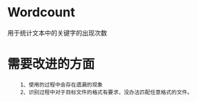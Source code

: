 # Wordcount
用于统计文本中的关键字的出现次数

# 需要改进的方面
        1、使用的过程中会存在遗漏的现象
        2、识别过程中对于目标文件的格式有要求，没办法匹配任意格式的文件。

